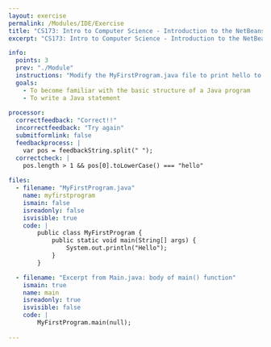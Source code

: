 ```yaml
---
layout: exercise
permalink: /Modules/IDE/Exercise
title: "CS173: Intro to Computer Science - Introduction to the NetBeans IDE"
excerpt: "CS173: Intro to Computer Science - Introduction to the NetBeans IDE"

info:
  points: 3
  prev: "./Module"
  instructions: "Modify the MyFirstProgram.java file to print hello to yourself (Hello followed by your name)."
  goals:
    - To become familiar with the basic structure of a Java program
    - To write a Java statement
    
processor:  
  correctfeedback: "Correct!!" 
  incorrectfeedback: "Try again"
  submitformlink: false
  feedbackprocess: | 
    var pos = feedbackString.split(" ");
  correctcheck: |
    pos.length > 1 && pos[0].toLowerCase() === "hello"
 
files:
  - filename: "MyFirstProgram.java"
    name: myfirstprogram
    ismain: false
    isreadonly: false
    isvisible: true
    code: | 
        public class MyFirstProgram {
            public static void main(String[] args) {
                System.out.println("Hello");
            }
        }    

  - filename: "Excerpt from Main.java: body of main() function"
    ismain: true
    name: main
    isreadonly: true
    isvisible: false
    code: |
        MyFirstProgram.main(null);
        
---
```

